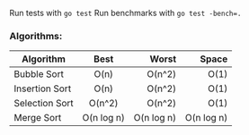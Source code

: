 Run tests with `go test`
Run benchmarks with `go test -bench=.`

### Algorithms:

| Algorithm | Best | Worst | Space |
| ------------- |:-------------:| -----:| -----:|
| Bubble Sort | O(n) | O(n^2) | O(1)  |
| Insertion Sort | O(n) | O(n^2) | O(1)  |
| Selection Sort | O(n^2) | O(n^2) | O(1)  |
| Merge Sort | O(n log n) | O(n log n) | O(n log n)  |